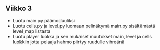 ## Viikko 3

- Luotu main.py päämoduuliksi
- Luotu cells.py ja level.py luomaan pelinäkymä main.py sisältämästä level_map listasta
- Luotu player luokka ja sen mukaiset muutokset main, level ja cells luokkiin jotta pelaaja hahmo piirtyy ruudulle vihreänä
